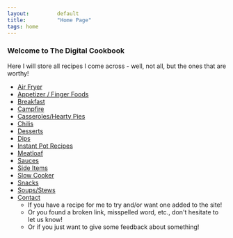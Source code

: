 ```yaml
---
layout:         default
title:          "Home Page"
tags: home
---
```

### Welcome to The Digital Cookbook

Here I will store all recipes I come across - well, not all, but the ones that are worthy!

* [Air Fryer]({{site.github.url}}/AirFryer/index.html)
* [Appetizer / Finger Foods]({{site.github.url}}/AppetizerFingerFoods/index.html)
* [Breakfast]({{site.github.url}}/Breakfast/index.html)
* [Campfire]({{site.github.url}}/Campfire/index.html)
* [Casseroles/Hearty Pies]({{site.github.url}}/CasserolesAndHeartyPies/index.html)
* [Chilis]({{site.github.url}}/Chilis/index.html)
* [Desserts]({{site.github.url}}/Desserts/index.html)
* [Dips]({{site.github.url}}/Dips/index.html)
* [Instant Pot Recipes]({{site.github.url}}/InstantPot/index.html)
* [Meatloaf]({{site.github.url}}/Meatloaf/index.html)
* [Sauces]({{site.github.url}}/Sauces/index.html)
* [Side Items]({{site.github.url}}/SideItems/index.html)
* [Slow Cooker]({{site.github.url}}/SlowCooker/index.html)
* [Snacks]({{site.github.url}}/Snacks/index.html)
* [Soups/Stews]({{site.github.url}}/SoupsAndStews/index.html)
* [Contact]({{site.github.url}}/Contact/index.html)
  * If you have a recipe for me to try and/or want one added to the site!
  * Or you found a broken link, misspelled word, etc., don't hesitate to let us know!
  * Or if you just want to give some feedback about something!
